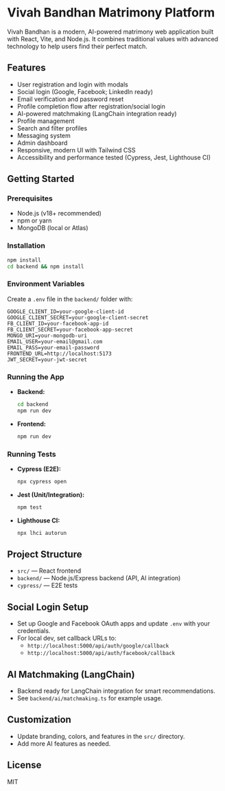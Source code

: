 # Vivah Bandhan Matrimony Platform

Vivah Bandhan is a modern, AI-powered matrimony web application built with React, Vite, and Node.js. It combines traditional values with advanced technology to help users find their perfect match.

## Features
- User registration and login with modals
- Social login (Google, Facebook; LinkedIn ready)
- Email verification and password reset
- Profile completion flow after registration/social login
- AI-powered matchmaking (LangChain integration ready)
- Profile management
- Search and filter profiles
- Messaging system
- Admin dashboard
- Responsive, modern UI with Tailwind CSS
- Accessibility and performance tested (Cypress, Jest, Lighthouse CI)

## Getting Started

### Prerequisites
- Node.js (v18+ recommended)
- npm or yarn
- MongoDB (local or Atlas)

### Installation
```sh
npm install
cd backend && npm install
```

### Environment Variables
Create a `.env` file in the `backend/` folder with:
```
GOOGLE_CLIENT_ID=your-google-client-id
GOOGLE_CLIENT_SECRET=your-google-client-secret
FB_CLIENT_ID=your-facebook-app-id
FB_CLIENT_SECRET=your-facebook-app-secret
MONGO_URI=your-mongodb-uri
EMAIL_USER=your-email@gmail.com
EMAIL_PASS=your-email-password
FRONTEND_URL=http://localhost:5173
JWT_SECRET=your-jwt-secret
```

### Running the App
- **Backend:**
  ```sh
  cd backend
  npm run dev
  ```
- **Frontend:**
  ```sh
  npm run dev
  ```

### Running Tests
- **Cypress (E2E):**
  ```sh
  npx cypress open
  ```
- **Jest (Unit/Integration):**
  ```sh
  npm test
  ```
- **Lighthouse CI:**
  ```sh
  npx lhci autorun
  ```

## Project Structure
- `src/` — React frontend
- `backend/` — Node.js/Express backend (API, AI integration)
- `cypress/` — E2E tests

## Social Login Setup
- Set up Google and Facebook OAuth apps and update `.env` with your credentials.
- For local dev, set callback URLs to:
  - `http://localhost:5000/api/auth/google/callback`
  - `http://localhost:5000/api/auth/facebook/callback`

## AI Matchmaking (LangChain)
- Backend ready for LangChain integration for smart recommendations.
- See `backend/ai/matchmaking.ts` for example usage.

## Customization
- Update branding, colors, and features in the `src/` directory.
- Add more AI features as needed.

## License
MIT

